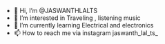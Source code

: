 - 👋 Hi, I’m @JASWANTHLALTS
- 👀 I’m interested in Traveling , listening music
- 🌱 I’m currently learning Electrical and electronics 
- 📫 How to reach me via instagram jaswanth_lal_ts_

<!---
JASWANTHLALTS/JASWANTHLALTS is a ✨ special ✨ repository because its `README.md` (this file) appears on your GitHub profile.
You can click the Preview link to take a look at your changes.
--->
